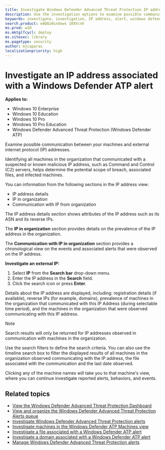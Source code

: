 ```yaml
---
title: Investigate Windows Defender Advanced Threat Protection IP address
description: Use the investigation options to examine possible communication between machines and external IP addresses.
keywords: investigate, investigation, IP address, alert, windows defender atp, external IP
search.product: eADQiWindows 10XVcnh
ms.prod: w10
ms.mktglfcycl: deploy
ms.sitesec: library
ms.pagetype: security
author: mjcaparas
localizationpriority: high
---
```

# Investigate an IP address associated with a Windows Defender ATP alert

**Applies to:**

- Windows 10 Enterprise
- Windows 10 Education
- Windows 10 Pro
- Windows 10 Pro Education
- Windows Defender Advanced Threat Protection (Windows Defender ATP)

Examine possible communication between your machines and external internet protocol (IP) addresses.

Identifying all machines in the organization that communicated with a suspected or known malicious IP address, such as Command and Control (C2) servers, helps determine the potential scope of breach, associated files, and infected machines.

You can information from the following sections in the IP address view:

- IP address details
- IP in organization
- Communication with IP from organization

The IP address details section shows attributes of the IP address such as its ASN and its reverse IPs.

The **IP in organization** section provides details on the prevalence of the IP address in the organization.

The **Communication with IP in organization** section provides a chronological view on the events and associated alerts that were observed on the IP address.

**Investigate an external IP:**

1. Select **IP** from the **Search bar** drop-down menu.
2. Enter the IP address in the **Search** field.
3. Click the search icon or press **Enter**.

Details about the IP address are displayed, including: registration details (if available), reverse IPs (for example, domains), prevalence of machines in the organization that communicated with this IP Address (during selectable time period), and the machines in the organization that were observed communicating with this IP address.

> [!NOTE]
> Search results will only be returned for IP addresses observed in communication with machines in the organization.

Use the search filters to define the search criteria. You can also use the timeline search box to filter the displayed results of all machines in the organization observed communicating with the IP address, the file associated with the communication and the last date observed.

Clicking any of the machine names will take you to that machine's view, where you can continue investigate reported alerts, behaviors, and events.

## Related topics
- [View the Windows Defender Advanced Threat Protection Dashboard](dashboard-windows-defender-advanced-threat-protection.md)
- [View and organize the Windows Defender Advanced Threat Protection Alerts queue](alerts-queue-windows-defender-advanced-threat-protection.md)
- [Investigate Windows Defender Advanced Threat Protection alerts](investigate-alerts-windows-defender-advanced-threat-protection.md)
- [Investigate machines in the Windows Defender ATP Machines view](investigate-machines-windows-defender-advanced-threat-protection.md)
- [Investigate a file associated with a Windows Defender ATP alert](investigate-files-windows-defender-advanced-threat-protection.md)
- [Investigate a domain associated with a Windows Defender ATP alert](investigate-domain-windows-defender-advanced-threat-protection.md)
- [Manage Windows Defender Advanced Threat Protection alerts](manage-alerts-windows-defender-advanced-threat-protection.md)
